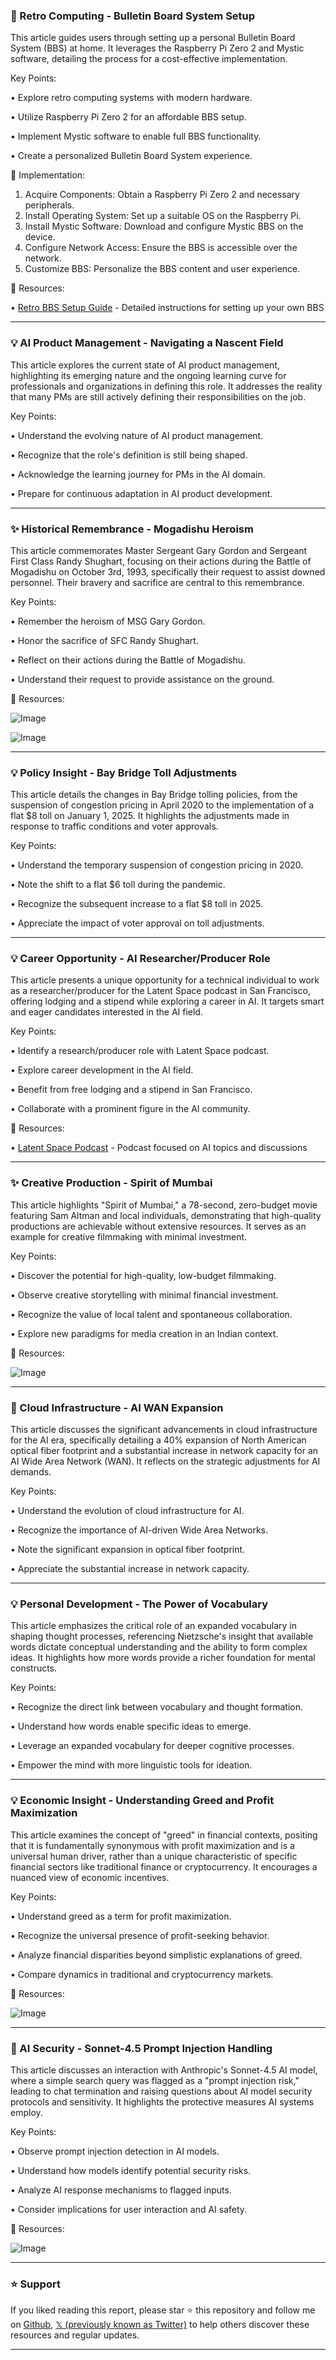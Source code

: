 ### 🚀 Retro Computing - Bulletin Board System Setup

This article guides users through setting up a personal Bulletin Board System (BBS) at home. It leverages the Raspberry Pi Zero 2 and Mystic software, detailing the process for a cost-effective implementation.

Key Points:

• Explore retro computing systems with modern hardware.

• Utilize Raspberry Pi Zero 2 for an affordable BBS setup.

• Implement Mystic software to enable full BBS functionality.

• Create a personalized Bulletin Board System experience.

🚀 Implementation:
1. Acquire Components: Obtain a Raspberry Pi Zero 2 and necessary peripherals.
2. Install Operating System: Set up a suitable OS on the Raspberry Pi.
3. Install Mystic Software: Download and configure Mystic BBS on the device.
4. Configure Network Access: Ensure the BBS is accessible over the network.
5. Customize BBS: Personalize the BBS content and user experience.

🔗 Resources:

• [Retro BBS Setup Guide](https://jamiemaguire.net/index.php/2024/10/02/retro-bbs-setup-raspberry-pi-zero-2-mystic-bbs/) - Detailed instructions for setting up your own BBS

---
### 💡 AI Product Management - Navigating a Nascent Field

This article explores the current state of AI product management, highlighting its emerging nature and the ongoing learning curve for professionals and organizations in defining this role. It addresses the reality that many PMs are still actively defining their responsibilities on the job.

Key Points:

• Understand the evolving nature of AI product management.

• Recognize that the role's definition is still being shaped.

• Acknowledge the learning journey for PMs in the AI domain.

• Prepare for continuous adaptation in AI product development.

---
### ✨ Historical Remembrance - Mogadishu Heroism

This article commemorates Master Sergeant Gary Gordon and Sergeant First Class Randy Shughart, focusing on their actions during the Battle of Mogadishu on October 3rd, 1993, specifically their request to assist downed personnel. Their bravery and sacrifice are central to this remembrance.

Key Points:

• Remember the heroism of MSG Gary Gordon.

• Honor the sacrifice of SFC Randy Shughart.

• Reflect on their actions during the Battle of Mogadishu.

• Understand their request to provide assistance on the ground.

🔗 Resources:

![Image](https://pbs.twimg.com/media/G2XqJLSWIAAVMEj?format=jpg&name=small)

![Image](https://pbs.twimg.com/media/G2XqJLfWEAAaJp-?format=jpg&name=small)

---
### 💡 Policy Insight - Bay Bridge Toll Adjustments

This article details the changes in Bay Bridge tolling policies, from the suspension of congestion pricing in April 2020 to the implementation of a flat $8 toll on January 1, 2025. It highlights the adjustments made in response to traffic conditions and voter approvals.

Key Points:

• Understand the temporary suspension of congestion pricing in 2020.

• Note the shift to a flat $6 toll during the pandemic.

• Recognize the subsequent increase to a flat $8 toll in 2025.

• Appreciate the impact of voter approval on toll adjustments.

---
### 💡 Career Opportunity - AI Researcher/Producer Role

This article presents a unique opportunity for a technical individual to work as a researcher/producer for the Latent Space podcast in San Francisco, offering lodging and a stipend while exploring a career in AI. It targets smart and eager candidates interested in the AI field.

Key Points:

• Identify a research/producer role with Latent Space podcast.

• Explore career development in the AI field.

• Benefit from free lodging and a stipend in San Francisco.

• Collaborate with a prominent figure in the AI community.

🔗 Resources:

• [Latent Space Podcast](https://x.com/latentspacepod) - Podcast focused on AI topics and discussions

---
### ✨ Creative Production - Spirit of Mumbai

This article highlights "Spirit of Mumbai," a 78-second, zero-budget movie featuring Sam Altman and local individuals, demonstrating that high-quality productions are achievable without extensive resources. It serves as an example for creative filmmaking with minimal investment.

Key Points:

• Discover the potential for high-quality, low-budget filmmaking.

• Observe creative storytelling with minimal financial investment.

• Recognize the value of local talent and spontaneous collaboration.

• Explore new paradigms for media creation in an Indian context.

🔗 Resources:

![Image](https://pbs.twimg.com/amplify_video_thumb/1974338656656896003/img/RZL17esbjMq2iz17.jpg)

---
### 🤖 Cloud Infrastructure - AI WAN Expansion

This article discusses the significant advancements in cloud infrastructure for the AI era, specifically detailing a 40% expansion of North American optical fiber footprint and a substantial increase in network capacity for an AI Wide Area Network (WAN). It reflects on the strategic adjustments for AI demands.

Key Points:

• Understand the evolution of cloud infrastructure for AI.

• Recognize the importance of AI-driven Wide Area Networks.

• Note the significant expansion in optical fiber footprint.

• Appreciate the substantial increase in network capacity.

---
### 💡 Personal Development - The Power of Vocabulary

This article emphasizes the critical role of an expanded vocabulary in shaping thought processes, referencing Nietzsche's insight that available words dictate conceptual understanding and the ability to form complex ideas. It highlights how more words provide a richer foundation for mental constructs.

Key Points:

• Recognize the direct link between vocabulary and thought formation.

• Understand how words enable specific ideas to emerge.

• Leverage an expanded vocabulary for deeper cognitive processes.

• Empower the mind with more linguistic tools for ideation.

---
### 💡 Economic Insight - Understanding Greed and Profit Maximization

This article examines the concept of "greed" in financial contexts, positing that it is fundamentally synonymous with profit maximization and is a universal human driver, rather than a unique characteristic of specific financial sectors like traditional finance or cryptocurrency. It encourages a nuanced view of economic incentives.

Key Points:

• Understand greed as a term for profit maximization.

• Recognize the universal presence of profit-seeking behavior.

• Analyze financial disparities beyond simplistic explanations of greed.

• Compare dynamics in traditional and cryptocurrency markets.

🔗 Resources:

![Image](https://pbs.twimg.com/media/G2TEkRBXIAAxY3S?format=jpg&name=900x900)

---
### 🤖 AI Security - Sonnet-4.5 Prompt Injection Handling

This article discusses an interaction with Anthropic's Sonnet-4.5 AI model, where a simple search query was flagged as a "prompt injection risk," leading to chat termination and raising questions about AI model security protocols and sensitivity. It highlights the protective measures AI systems employ.

Key Points:

• Observe prompt injection detection in AI models.

• Understand how models identify potential security risks.

• Analyze AI response mechanisms to flagged inputs.

• Consider implications for user interaction and AI safety.

🔗 Resources:

![Image](https://pbs.twimg.com/media/G2YQsUWbMAAPsi0?format=jpg&name=900x900)


---

### ⭐️ Support

If you liked reading this report, please star ⭐️ this repository and follow me on [Github](https://github.com/Drix10), [𝕏 (previously known as Twitter)](https://x.com/DRIX_10_) to help others discover these resources and regular updates.

---